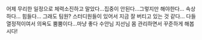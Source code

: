어제 무리한 일정으로 체력소진하고 말았다...집중이 안된다...그렇지만 해야한다...
속상하다... 힘들다... 그래도 팀원? 스터디원들이 있어서 지금 잘 버티고 있는 것 같다...
다들 열정적이여서 의욕도 뿜뿜이다...마냥 좋다
수안님 지선님 몸 관리하면서 꾸준하게 해봅시다! 